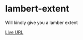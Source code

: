 # lambert-extent

Will kindly give you a lamber extent

[Live URL](https://james-rae.github.io/lambert-extent/lambext.html)
